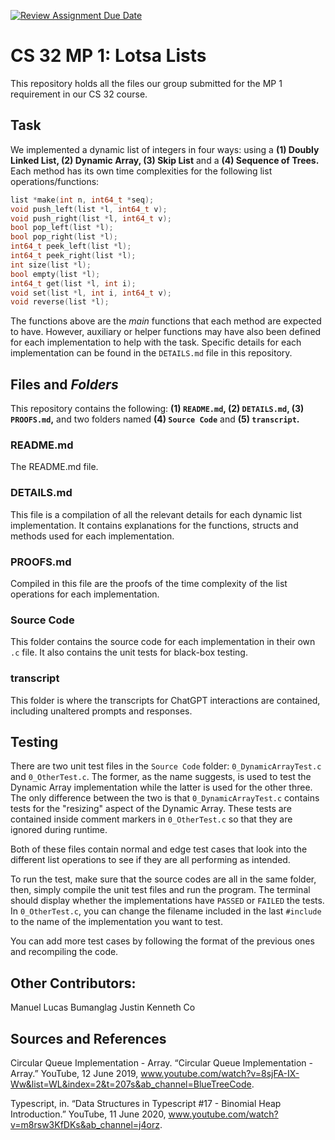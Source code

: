[![Review Assignment Due Date](https://classroom.github.com/assets/deadline-readme-button-22041afd0340ce965d47ae6ef1cefeee28c7c493a6346c4f15d667ab976d596c.svg)](https://classroom.github.com/a/Z6J1qvod)

# CS 32 MP 1: Lotsa Lists

This repository holds all the files our group submitted for the MP 1 requirement in our CS 32 course.

## Task

We implemented a dynamic list of integers in four ways: using a **(1) Doubly Linked List, (2) Dynamic Array, (3) Skip List** and a **(4) Sequence of Trees.** Each method has its own time complexities for the following list operations/functions:

```C
list *make(int n, int64_t *seq);
void push_left(list *l, int64_t v);
void push_right(list *l, int64_t v);
bool pop_left(list *l);
bool pop_right(list *l);
int64_t peek_left(list *l);
int64_t peek_right(list *l);
int size(list *l);
bool empty(list *l);
int64_t get(list *l, int i);
void set(list *l, int i, int64_t v);
void reverse(list *l);
```

The functions above are the *main* functions that each method are expected to have. However, auxiliary or helper functions may have also been defined for each implementation to help with the task. Specific details for each implementation can be found in the ```DETAILS.md``` file in this repository.

## Files and *Folders*

This repository contains the following: **(1) ```README.md```, (2) ```DETAILS.md```, (3) ```PROOFS.md```,** and two folders named **(4) ```Source Code```** and **(5) ```transcript```.**

### README.md

The README.md file.

### DETAILS.md

This file is a compilation of all the relevant details for each dynamic list implementation. It contains explanations for the functions, structs and methods used for each implementation.

### PROOFS.md

Compiled in this file are the proofs of the time complexity of the list operations for each implementation.

### Source Code

This folder contains the source code for each implementation in their own ```.c``` file. It also contains the unit tests for black-box testing.

### transcript

This folder is where the transcripts for ChatGPT interactions are contained, including unaltered prompts and responses.

## Testing

There are two unit test files in the ```Source Code``` folder: ```0_DynamicArrayTest.c``` and ```0_OtherTest.c```. The former, as the name suggests, is used to test the Dynamic Array implementation while the latter is used for the other three. The only difference between the two is that ```0_DynamicArrayTest.c``` contains tests for the "resizing" aspect of the Dynamic Array. These tests are contained inside comment markers in ```0_OtherTest.c``` so that they are ignored during runtime.

Both of these files contain normal and edge test cases that look into the different list operations to see if they are all performing as intended.

To run the test, make sure that the source codes are all in the same folder, then, simply compile the unit test files and run the program. The terminal should display whether the implementations have ```PASSED``` or ```FAILED``` the tests. In ```0_OtherTest.c```, you can change the filename included in the last ```#include``` to the name of the implementation you want to test.

You can add more test cases by following the format of the previous ones and recompiling the code.

## Other Contributors:

Manuel Lucas Bumanglag
Justin Kenneth Co

## Sources and References

Circular Queue Implementation - Array. “Circular Queue Implementation - Array.” YouTube, 12 June 2019, www.youtube.com/watch?v=8sjFA-IX-Ww&list=WL&index=2&t=207s&ab_channel=BlueTreeCode.

Typescript, in. “Data Structures in Typescript #17 - Binomial Heap Introduction.” YouTube, 11 June 2020, www.youtube.com/watch?v=m8rsw3KfDKs&ab_channel=j4orz.
